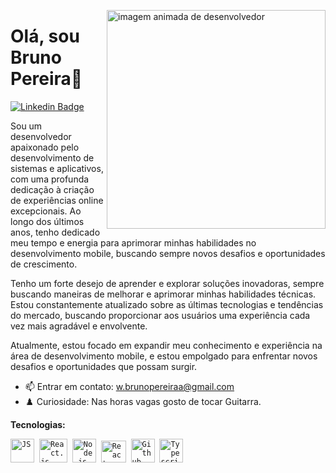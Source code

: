 
<img align="right" src="./assets/renderizacao-3d-de-crianca-jogando-jogo-digital.jpg" 
alt="imagem animada de desenvolvedor" style="width: 350px;">

 # Olá, sou  Bruno Pereira👋
 
 [![Linkedin Badge](https://img.shields.io/badge/-Bruno%20Pereira-4B0082?style=flat-square&logo=Linkedin&logoColor=white&link=https://www.linkedin.com/in/bruno-pereira-6b67b4217/)](https://www.linkedin.com/in/bruno-pereira-6b67b4217/)



Sou um desenvolvedor apaixonado pelo desenvolvimento de sistemas e aplicativos, com uma profunda dedicação à criação de experiências online excepcionais. Ao longo dos últimos anos, tenho dedicado meu tempo e energia para aprimorar minhas habilidades no desenvolvimento mobile, buscando sempre novos desafios e oportunidades de crescimento.

Tenho um forte desejo de aprender e explorar soluções inovadoras, sempre buscando maneiras de melhorar e aprimorar minhas habilidades técnicas. Estou constantemente atualizado sobre as últimas tecnologias e tendências do mercado, buscando proporcionar aos usuários uma experiência cada vez mais agradável e envolvente.

Atualmente, estou focado em expandir meu conhecimento e experiência na área de desenvolvimento mobile, e estou empolgado para enfrentar novos desafios e oportunidades que possam surgir.


- 📫 Entrar em contato: w.brunopereiraa@gmail.com
- ♟️ Curiosidade: Nas horas vagas gosto de tocar Guitarra.


 **Tecnologias:**
<p align="left">
  <code><img src="https://user-images.githubusercontent.com/51785898/91357834-3eb8df00-e7c8-11ea-9936-0ce666ac2a11.png" alt="JS" width="38" height="38"/></code>&nbsp;
  <code><img src="https://user-images.githubusercontent.com/51785898/91357843-411b3900-e7c8-11ea-8161-3e8191a6cde2.png" alt="React.js" width="45" height="38"/></code>&nbsp;
   <code><img src="https://images.g2crowd.com/uploads/product/image/large_detail/large_detail_f0b606abb6d19089febc9faeeba5bc05/nodejs-development-services.png" alt="Node.js" width="38" height="38"/></code>&nbsp;
    <code><img src="https://assets-global.website-files.com/5d9bc5d562ffc2869b470941/5e1f9804b36ff7196d4b72a0_logo-react-native-tech.png" alt="React-Native" width="40" height="35" /></code>&nbsp;
  <code><img src="https://user-images.githubusercontent.com/51785898/91358353-0cf44800-e7c9-11ea-9a54-0a988aa2837c.png" alt="Github" width="38" height="38"/></code>&nbsp;
  <code><img src="https://user-images.githubusercontent.com/51785898/91358426-3319e800-e7c9-11ea-9df0-b5a207cecfce.png" alt="Typescript" width="38" height="38"/></code>&nbsp;
 </p>
  



   